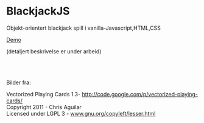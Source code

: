 # BlackjackJS
Objekt-orientert blackjack spill i vanilla-Javascript,HTML,CSS

[Demo](https://forksort.github.io/BlackjackJS/)

(detaljert beskrivelse er under arbeid)




<br><br><br>
Bilder fra:<br>

Vectorized Playing Cards 1.3- http://code.google.com/p/vectorized-playing-cards/<br>
Copyright 2011 - Chris Aguilar<br>
Licensed under LGPL 3 - www.gnu.org/copyleft/lesser.html
